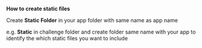 **How to create static files**

Create **Static Folder** in your app folder with same name as app name	

e.g. **Static** in challenge folder and create folder same name with your app to identify the which static files you want to include	

